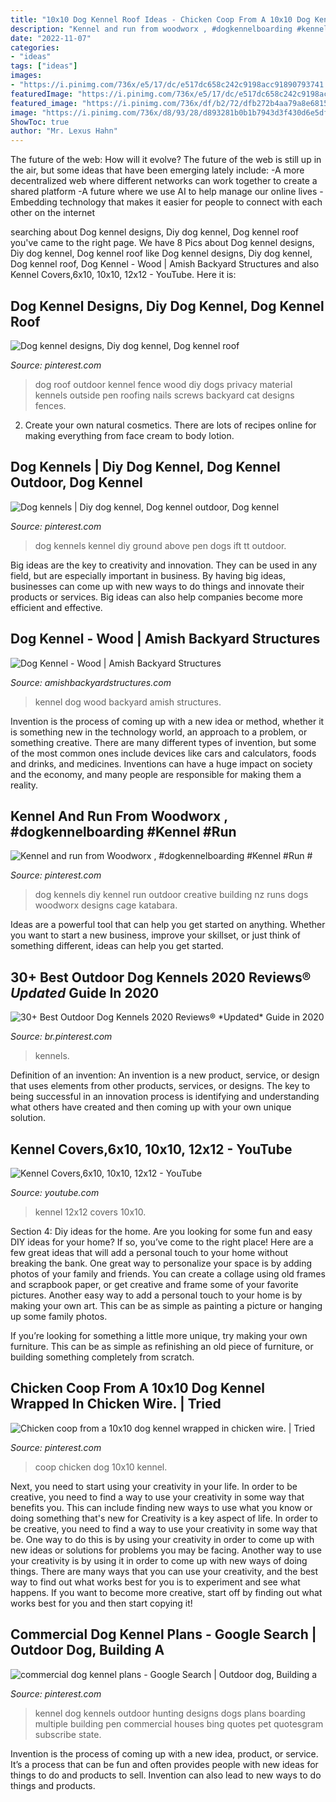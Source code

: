 ```yaml
---
title: "10x10 Dog Kennel Roof Ideas - Chicken Coop From A 10x10 Dog Kennel Wrapped In Chicken Wire."
description: "Kennel and run from woodworx , #dogkennelboarding #kennel #run #"
date: "2022-11-07"
categories:
- "ideas"
tags: ["ideas"]
images:
- "https://i.pinimg.com/736x/e5/17/dc/e517dc658c242c9198acc91890793741.jpg"
featuredImage: "https://i.pinimg.com/736x/e5/17/dc/e517dc658c242c9198acc91890793741.jpg"
featured_image: "https://i.pinimg.com/736x/df/b2/72/dfb272b4aa79a8e6815480b54a93935c.jpg"
image: "https://i.pinimg.com/736x/d8/93/28/d893281b0b1b7943d3f430d6e5df919e.jpg"
ShowToc: true
author: "Mr. Lexus Hahn"
---
```



The future of the web: How will it evolve?
The future of the web is still up in the air, but some ideas that have been emerging lately include: 
-A more decentralized web where different networks can work together to create a shared platform 
-A future where we use AI to help manage our online lives 
-Embedding technology that makes it easier for people to connect with each other on the internet

	

		
searching about Dog kennel designs, Diy dog kennel, Dog kennel roof you've came to the right page. We have 8 Pics about Dog kennel designs, Diy dog kennel, Dog kennel roof like Dog kennel designs, Diy dog kennel, Dog kennel roof, Dog Kennel - Wood | Amish Backyard Structures and also Kennel Covers,6x10, 10x10, 12x12 - YouTube. Here it is:
		
    
## Dog Kennel Designs, Diy Dog Kennel, Dog Kennel Roof

<img loading=lazy src="https://i.pinimg.com/736x/c7/cf/b0/c7cfb022653a30cd1b4e7fcaba2fe780--dog-pen-dog-stuff.jpg" onerror="this.onerror=null;this.src='https://tse1.mm.bing.net/th?id=OIP.4P6cDg297RSDDguune_n0gHaFi&amp;pid=15.1';" alt="Dog kennel designs, Diy dog kennel, Dog kennel roof">

_Source: pinterest.com_

>dog roof outdoor kennel fence wood diy dogs privacy material kennels outside pen roofing nails screws backyard cat designs fences. 

	

2. Create your own natural cosmetics. There are lots of recipes online for making everything from face cream to body lotion.

    
## Dog Kennels | Diy Dog Kennel, Dog Kennel Outdoor, Dog Kennel

<img loading=lazy src="https://i.pinimg.com/736x/e5/17/dc/e517dc658c242c9198acc91890793741.jpg" onerror="this.onerror=null;this.src='https://tse2.mm.bing.net/th?id=OIP.5OJRUt9xkIWa3n1qhbCH6wHaFj&amp;pid=15.1';" alt="Dog kennels | Diy dog kennel, Dog kennel outdoor, Dog kennel">

_Source: pinterest.com_

>dog kennels kennel diy ground above pen dogs ift tt outdoor. 

	

Big ideas are the key to creativity and innovation. They can be used in any field, but are especially important in business. By having big ideas, businesses can come up with new ways to do things and innovate their products or services. Big ideas can also help companies become more efficient and effective.

    
## Dog Kennel - Wood | Amish Backyard Structures

<img loading=lazy src="https://www.amishbackyardstructures.com/wp-content/uploads/2017/10/wood-dog-kennel.jpg" onerror="this.onerror=null;this.src='https://tse2.mm.bing.net/th?id=OIP.BGca6rSXYZYabDC4YdrI7gHaE8&amp;pid=15.1';" alt="Dog Kennel - Wood | Amish Backyard Structures">

_Source: amishbackyardstructures.com_

>kennel dog wood backyard amish structures. 

	

Invention is the process of coming up with a new idea or method, whether it is something new in the technology world, an approach to a problem, or something creative. There are many different types of invention, but some of the most common ones include devices like cars and calculators, foods and drinks, and medicines. Inventions can have a huge impact on society and the economy, and many people are responsible for making them a reality.

    
## Kennel And Run From Woodworx , #dogkennelboarding #Kennel #Run #

<img loading=lazy src="https://i.pinimg.com/736x/df/b2/72/dfb272b4aa79a8e6815480b54a93935c.jpg" onerror="this.onerror=null;this.src='https://tse1.mm.bing.net/th?id=OIP.TeRauna3PokIs7j3PiRudwHaFG&amp;pid=15.1';" alt="Kennel and run from Woodworx , #dogkennelboarding #Kennel #Run #">

_Source: pinterest.com_

>dog kennels diy kennel run outdoor creative building nz runs dogs woodworx designs cage katabara. 

	

Ideas are a powerful tool that can help you get started on anything. Whether you want to start a new business, improve your skillset, or just think of something different, ideas can help you get started.

    
## 30+ Best Outdoor Dog Kennels 2020 Reviews® *Updated* Guide In 2020

<img loading=lazy src="https://i.pinimg.com/736x/d8/93/28/d893281b0b1b7943d3f430d6e5df919e.jpg" onerror="this.onerror=null;this.src='https://tse1.mm.bing.net/th?id=OIP.g2Ud4Z0Ras17vB5D_lllQwHaHa&amp;pid=15.1';" alt="30+ Best Outdoor Dog Kennels 2020 Reviews® *Updated* Guide in 2020">

_Source: br.pinterest.com_

>kennels. 

	

Definition of an invention:
An invention is a new product, service, or design that uses elements from other products, services, or designs. The key to being successful in an innovation process is identifying and understanding what others have created and then coming up with your own unique solution.

    
## Kennel Covers,6x10, 10x10, 12x12 - YouTube

<img loading=lazy src="http://i.ytimg.com/vi/2UD4AM-RkpA/maxresdefault.jpg" onerror="this.onerror=null;this.src='https://tse2.mm.bing.net/th?id=OIP.vEEFsoPxnCE6Vr-9TXBjUAHaEK&amp;pid=15.1';" alt="Kennel Covers,6x10, 10x10, 12x12 - YouTube">

_Source: youtube.com_

>kennel 12x12 covers 10x10. 

	

Section 4: Diy ideas for the home.
Are you looking for some fun and easy DIY ideas for your home? If so, you’ve come to the right place! Here are a few great ideas that will add a personal touch to your home without breaking the bank.
One great way to personalize your space is by adding photos of your family and friends. You can create a collage using old frames and scrapbook paper, or get creative and frame some of your favorite pictures. Another easy way to add a personal touch to your home is by making your own art. This can be as simple as painting a picture or hanging up some family photos.

If you’re looking for something a little more unique, try making your own furniture. This can be as simple as refinishing an old piece of furniture, or building something completely from scratch.

    
## Chicken Coop From A 10x10 Dog Kennel Wrapped In Chicken Wire. | Tried

<img loading=lazy src="https://s-media-cache-ak0.pinimg.com/600x315/e7/f7/db/e7f7db8584e1606419dc2c29cf1968b4.jpg" onerror="this.onerror=null;this.src='https://tse4.mm.bing.net/th?id=OIP._KpZjivO4qlOMWhny1uptQHaD4&amp;pid=15.1';" alt="Chicken coop from a 10x10 dog kennel wrapped in chicken wire. | Tried">

_Source: pinterest.com_

>coop chicken dog 10x10 kennel. 

	

Next, you need to start using your creativity in your life. In order to be creative, you need to find a way to use your creativity in some way that benefits you. This can include finding new ways to use what you know or doing something that's new for
Creativity is a key aspect of life. In order to be creative, you need to find a way to use your creativity in some way that be. One way to do this is by using your creativity in order to come up with new ideas or solutions for problems you may be facing. Another way to use your creativity is by using it in order to come up with new ways of doing things. There are many ways that you can use your creativity, and the best way to find out what works best for you is to experiment and see what happens. If you want to become more creative, start off by finding out what works best for you and then start copying it!

    
## Commercial Dog Kennel Plans - Google Search | Outdoor Dog, Building A

<img loading=lazy src="https://i.pinimg.com/originals/0b/56/fd/0b56fda48b00dfa9f3dd3801a7e383ad.jpg" onerror="this.onerror=null;this.src='https://tse2.mm.bing.net/th?id=OIP.RRSIiwAuI1Kfhn0D6F0LBgHaDR&amp;pid=15.1';" alt="commercial dog kennel plans - Google Search | Outdoor dog, Building a">

_Source: pinterest.com_

>kennel dog kennels outdoor hunting designs dogs plans boarding multiple building pen commercial houses bing quotes pet quotesgram subscribe state. 

	

Invention is the process of coming up with a new idea, product, or service. It’s a process that can be fun and often provides people with new ideas for things to do and products to sell. Invention can also lead to new ways to do things and products.


